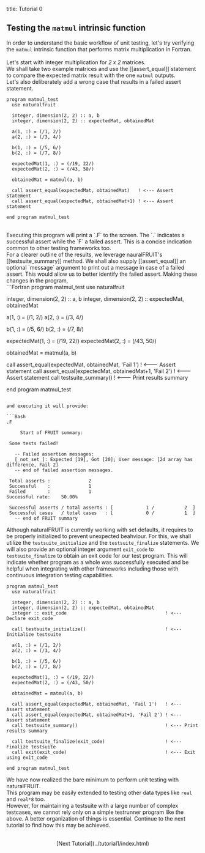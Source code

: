 title: Tutorial 0

## Testing the `matmul` intrinsic function
In order to understand the basic workflow of unit testing, let's try verifying the `matmul` intrinsic function that performs matrix multiplication in Fortran.</br></br>
Let's start with integer multiplication for *2 x 2* matrices.</br>
We shall take two example matrices and use the [[assert_equal]] statement to compare the expected matrix result with the one `matmul` outputs.</br>
Let's also deliberately add a wrong case that results in a failed assert statement.</br>
```Fortran
program matmul_test
  use naturalfruit

  integer, dimension(2, 2) :: a, b
  integer, dimension(2, 2) :: expectedMat, obtainedMat

  a(1, :) = (/1, 2/)
  a(2, :) = (/3, 4/)

  b(1, :) = (/5, 6/)
  b(2, :) = (/7, 8/)

  expectedMat(1, :) = (/19, 22/)
  expectedMat(2, :) = (/43, 50/)

  obtainedMat = matmul(a, b)

  call assert_equal(expectedMat, obtainedMat)   ! <--- Assert statement
  call assert_equal(expectedMat, obtainedMat+1) ! <--- Assert statement

end program matmul_test
```
</br>
Executing this program will print a `.F` to the screen. The `.` indicates a successful assert while the `F` a failed assert. This is a concise indication common to other testing frameworks too. </br>
For a clearer outline of the results, we leverage nauralFRUIT's [[testsuite_summary]] method. We shall also supply [[assert_equal]] an optional `message` argument to print out a message in case of a failed assert. This would allow us to better identify the failed assert.
Making these changes in the program, </br>
```Fortran
program matmul_test
  use naturalfruit

  integer, dimension(2, 2) :: a, b
  integer, dimension(2, 2) :: expectedMat, obtainedMat

  a(1, :) = (/1, 2/)
  a(2, :) = (/3, 4/)

  b(1, :) = (/5, 6/)
  b(2, :) = (/7, 8/)

  expectedMat(1, :) = (/19, 22/)
  expectedMat(2, :) = (/43, 50/)

  obtainedMat = matmul(a, b)

  call assert_equal(expectedMat, obtainedMat, 'Fail 1')   ! <--- Assert statement
  call assert_equal(expectedMat, obtainedMat+1, 'Fail 2') ! <--- Assert statement
  call testsuite_summary()                                ! <--- Print results summary

end program matmul_test
```

and executing it will provide:

```Bash
.F

     Start of FRUIT summary:

 Some tests failed!

   -- Failed assertion messages:
   [_not_set_]: Expected [19], Got [20]; User message: [2d array has difference, Fail 2]
   -- end of failed assertion messages.

 Total asserts :              2
 Successful    :              1
 Failed        :              1
Successful rate:    50.00%

 Successful asserts / total asserts : [            1 /           2  ]
 Successful cases   / total cases   : [            0 /           1  ]
   -- end of FRUIT summary

```
Although naturalFRUIT is currently working with set defaults, it requires to be properly initialized to prevent unexpected beahviour. For this, we shall utilize the `testsuite_initialize` and the `testsuite_finalize` statements. We will also provide an optional integer argument `exit_code` to `testsuite_finalize` to obtain an exit code for our test program. This will indicate whether program as a whole was successfully executed and be helpful when integrating with other frameworks including those with continuous integration testing capabilities.

```Fortran
program matmul_test
  use naturalfruit

  integer, dimension(2, 2) :: a, b
  integer, dimension(2, 2) :: expectedMat, obtainedMat
  integer :: exit_code                                    ! <--- Declare exit_code

  call testsuite_initialize()                             ! <--- Initialize testsuite

  a(1, :) = (/1, 2/)
  a(2, :) = (/3, 4/)

  b(1, :) = (/5, 6/)
  b(2, :) = (/7, 8/)

  expectedMat(1, :) = (/19, 22/)
  expectedMat(2, :) = (/43, 50/)

  obtainedMat = matmul(a, b)

  call assert_equal(expectedMat, obtainedMat, 'Fail 1')   ! <--- Assert statement
  call assert_equal(expectedMat, obtainedMat+1, 'Fail 2') ! <--- Assert statement
  call testsuite_summary()                                ! <--- Print results summary

  call testsuite_finalize(exit_code)                      ! <--- Finalize testsuite
  call exit(exit_code)                                    ! <--- Exit using exit_code

end program matmul_test
```
We have now realized the bare minimum to perform unit testing with naturalFRUIT. </br>
This program may be easily extended to testing  other data types like `real` and `real*8` too. </br>
However, for maintaining a testsuite with a large number of complex testcases, we cannot rely only on a simple testrunner program like the above. A better organization of things is essential. Continue to the next tutorial to find how this may be achieved.</br></br>
<center>[Next Tutorial](../tutorial1/index.html)</center>
